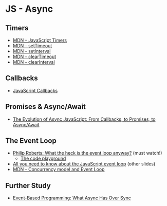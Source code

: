 # JS - Async

## Timers

- [MDN - JavaScript Timers](https://developer.mozilla.org/en-US/Add-ons/Code_snippets/Timers)
- [MDN - setTimeout](https://developer.mozilla.org/en-US/docs/Web/API/WindowTimers.setTimeout)
- [MDN - setInterval](https://developer.mozilla.org/en-US/docs/Web/API/WindowTimers.setInterval)
- [MDN - clearTimeout](https://developer.mozilla.org/en-US/docs/Web/API/WindowTimers.clearTimeout)
- [MDN - clearInterval](https://developer.mozilla.org/en-US/docs/Web/API/WindowTimers.clearInterval)

## Callbacks

- [JavaScript Callbacks](http://dreamerslab.com/blog/en/javascript-callbacks/)

## Promises & Async/Await

- [The Evolution of Async JavaScript: From Callbacks, to Promises, to Async/Await](https://www.youtube.com/watch?v=gB-OmN1egV8)

## The Event Loop

- [Philip Roberts: What the heck is the event loop anyway?](https://www.youtube.com/watch?v=8aGhZQkoFbQ) (must watch!)
  - [The code playground](http://latentflip.com/loupe/?code=JC5vbignYnV0dG9uJywgJ2NsaWNrJywgZnVuY3Rpb24gb25DbGljaygpIHsKICAgIHNldFRpbWVvdXQoZnVuY3Rpb24gdGltZXIoKSB7CiAgICAgICAgY29uc29sZS5sb2coJ1lvdSBjbGlja2VkIHRoZSBidXR0b24hJyk7ICAgIAogICAgfSwgMjAwMCk7Cn0pOwoKY29uc29sZS5sb2coIkhpISIpOwoKc2V0VGltZW91dChmdW5jdGlvbiB0aW1lb3V0KCkgewogICAgY29uc29sZS5sb2coIkNsaWNrIHRoZSBidXR0b24hIik7Cn0sIDUwMDApOwoKY29uc29sZS5sb2coIldlbGNvbWUgdG8gbG91cGUuIik7!!!PGJ1dHRvbj5DbGljayBtZSE8L2J1dHRvbj4%3D)
- [All you need to know about the JavaScript event loop](https://www.slideshare.net/SaaTatar1/all-you-need-to-know-about-the-javascript-event-loop) (other slides)
- [MDN - Concurrency model and Event Loop](https://developer.mozilla.org/en-US/docs/Web/JavaScript/EventLoop)

## Further Study

- [Event-Based Programming: What Async Has Over Sync](https://code.tutsplus.com/tutorials/event-based-programming-what-async-has-over-sync--net-30027)
